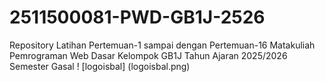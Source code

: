 # 2511500081-PWD-GB1J-2526
Repository Latihan Pertemuan-1 sampai dengan Pertemuan-16 
Matakuliah Pemrograman Web Dasar 
Kelompok GB1J 
Tahun Ajaran 2025/2026 
Semester Gasal
! [logoisbal] (logoisbal.png)
